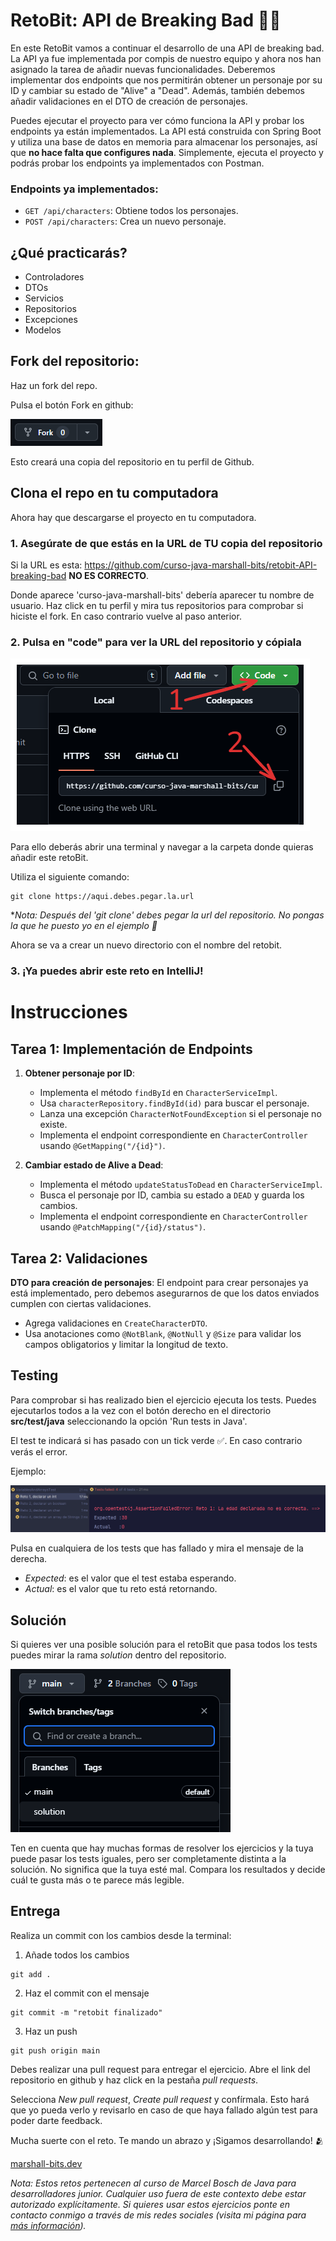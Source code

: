 # RetoBit: API de Breaking Bad 👨‍🔬

En este RetoBit vamos a continuar el desarrollo de una API de breaking bad. La API ya fue implementada por compis de nuestro equipo y ahora nos han asignado la tarea de añadir nuevas funcionalidades. Deberemos implementar dos endpoints que nos permitirán obtener un personaje por su ID y cambiar su estado de "Alive" a "Dead". Además, también debemos añadir validaciones en el DTO de creación de personajes.

Puedes ejecutar el proyecto para ver cómo funciona la API y probar los endpoints ya están implementados. La API está construida con Spring Boot y utiliza una base de datos en memoria para almacenar los personajes, así que **no hace falta que configures nada**. Simplemente, ejecuta el proyecto y podrás probar los endpoints ya implementados con Postman.

### Endpoints ya implementados:
- `GET /api/characters`: Obtiene todos los personajes.
- `POST /api/characters`: Crea un nuevo personaje.

## ¿Qué practicarás?

- Controladores
- DTOs
- Servicios
- Repositorios
- Excepciones
- Modelos

## Fork del repositorio:

Haz un fork del repo.

Pulsa el botón Fork en github:

![fork](public/img1.png)

Esto creará una copia del repositorio en tu perfil de Github.

## Clona el repo en tu computadora

Ahora hay que descargarse el proyecto en tu computadora.

### 1. Asegúrate de que estás en la URL de TU copia del repositorio


Si la URL es esta: https://github.com/curso-java-marshall-bits/retobit-API-breaking-bad **NO ES CORRECTO**.


Donde aparece 'curso-java-marshall-bits' debería aparecer tu nombre de usuario. Haz click en tu perfil y mira tus repositorios para comprobar si hiciste el fork. En caso contrario vuelve al paso anterior.


### 2. Pulsa en "code" para ver la URL del repositorio y cópiala

![clone](public/img2.png)

Para ello deberás abrir una terminal y navegar a la carpeta donde quieras añadir este retoBit.

Utiliza el siguiente comando:

```commandline
git clone https://aqui.debes.pegar.la.url
```

**Nota: Después del 'git clone' debes pegar la url del repositorio. No pongas la que he puesto yo en el ejemplo 🤣*

Ahora se va a crear un nuevo directorio con el nombre del retobit.

### 3. ¡Ya puedes abrir este reto en IntelliJ!

# Instrucciones

## Tarea 1: Implementación de Endpoints

1. **Obtener personaje por ID**:
   - Implementa el método `findById` en `CharacterServiceImpl`.
   - Usa `characterRepository.findById(id)` para buscar el personaje.
   - Lanza una excepción `CharacterNotFoundException` si el personaje no existe.
   - Implementa el endpoint correspondiente en `CharacterController` usando `@GetMapping("/{id}")`.

2. **Cambiar estado de Alive a Dead**:
   - Implementa el método `updateStatusToDead` en `CharacterServiceImpl`.
   - Busca el personaje por ID, cambia su estado a `DEAD` y guarda los cambios.
   - Implementa el endpoint correspondiente en `CharacterController` usando `@PatchMapping("/{id}/status")`.

## Tarea 2: Validaciones

**DTO para creación de personajes**:
El endpoint para crear personajes ya está implementado, pero debemos asegurarnos de que los datos enviados cumplen con ciertas validaciones.
   - Agrega validaciones en `CreateCharacterDTO`.
   - Usa anotaciones como `@NotBlank`, `@NotNull` y `@Size` para validar los campos obligatorios y limitar la longitud de texto.

## Testing

Para comprobar si has realizado bien el ejercicio ejecuta los tests. Puedes ejecutarlos todos a la vez con el botón derecho en el directorio **src/test/java** seleccionando la opción 'Run tests in Java'.

El test te indicará si has pasado con un tick verde ✅. En caso contrario verás el error.

Ejemplo:

![img.png](public/img3.png)

Pulsa en cualquiera de los tests que has fallado y mira el mensaje de la derecha.

- *Expected*: es el valor que el test estaba esperando.
- *Actual*: es el valor que tu reto está retornando.

## Solución

Si quieres ver una posible solución para el retoBit que pasa todos los tests puedes mirar la rama *solution* dentro del repositorio.

![rama solution](public/img4.png)

Ten en cuenta que hay muchas formas de resolver los ejercicios y la tuya puede pasar los tests iguales, pero ser completamente distinta a la solución. No significa que la tuya esté mal. Compara los resultados y decide cuál te gusta más o te parece más legible.

## Entrega

Realiza un commit con los cambios desde la terminal:

1. Añade todos los cambios
````commandline
git add .
````

2. Haz el commit con el mensaje
````commandline
git commit -m "retobit finalizado"
````

3. Haz un push
````commandline
git push origin main
````

Debes realizar una pull request para entregar el ejercicio. Abre el link del repositorio en github y haz click en la pestaña *pull requests*.

Selecciona *New pull request*, *Create pull request* y confírmala. Esto hará que yo pueda verlo y revisarlo en caso de que haya fallado algún test para poder darte feedback.

Mucha suerte con el reto. Te mando un abrazo y ¡Sigamos desarrollando! 🫂

[marshall-bits.dev](http://marshall-bits.dev)

*Nota: Estos retos pertenecen al curso de Marcel Bosch de Java para desarrolladores junior. Cualquier uso fuera de este contexto debe estar autorizado explícitamente. Si quieres usar estos ejercicios ponte en contacto conmigo a través de mis redes sociales (visita mi página para [más información](http://marshall-bits.dev)).*
